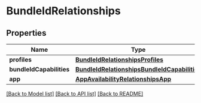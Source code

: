 # BundleIdRelationships

## Properties
Name | Type | Description | Notes
------------ | ------------- | ------------- | -------------
**profiles** | [**BundleIdRelationshipsProfiles**](BundleIdRelationshipsProfiles.md) |  | [optional] 
**bundleIdCapabilities** | [**BundleIdRelationshipsBundleIdCapabilities**](BundleIdRelationshipsBundleIdCapabilities.md) |  | [optional] 
**app** | [**AppAvailabilityRelationshipsApp**](AppAvailabilityRelationshipsApp.md) |  | [optional] 

[[Back to Model list]](../README.md#documentation-for-models) [[Back to API list]](../README.md#documentation-for-api-endpoints) [[Back to README]](../README.md)



